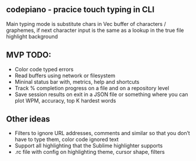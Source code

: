 ## codepiano - pracice touch typing in CLI

Main typing mode is substitute chars in Vec<char> buffer of characters / graphemes, if next character input is the same as a lookup in the true file highlight background

## MVP TODO:
- Color code typed errors
- Read buffers using network or filesystem
- Mininal status bar with, metrics, help and shortcuts
- Track % completion progress on a file and on a repository level
- Save session results on exit in a JSON file or something where you can plot WPM, accuracy, top K hardest words

## Other ideas
- Filters to ignore URL addresses, comments and similar so that you don’t have to type them, color code ignored text
- Support all highlighting that the Sublime highlighter supports
- .rc file with config on highlighting theme, cursor shape, filters